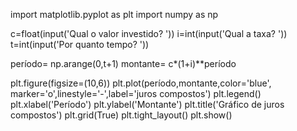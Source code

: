 import matplotlib.pyplot as plt 
import numpy as np

c=float(input('Qual o valor investido? ')) 
i=int(input('Qual a taxa? ')) 
t=int(input('Por quanto tempo? '))

período= np.arange(0,t+1) 
montante= c*(1+i)**período

plt.figure(figsize=(10,6)) 
plt.plot(período,montante,color='blue', marker='o',linestyle='-',label='juros compostos')
plt.legend() 
plt.xlabel('Período')
plt.ylabel('Montante')
plt.title('Gráfico de juros compostos')
plt.grid(True)
plt.tight_layout()
plt.show()

